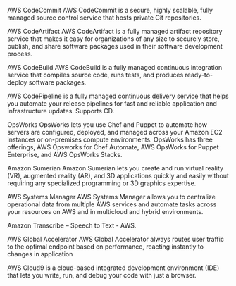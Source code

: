 AWS CodeCommit
AWS CodeCommit is a secure, highly scalable, fully managed source control service that hosts private Git repositories.

AWS CodeArtifact
AWS CodeArtifact is a fully managed artifact repository service that makes it easy for organizations of any size to securely store, publish, and share software packages used in their software development process.

AWS CodeBuild
AWS CodeBuild is a fully managed continuous integration service that compiles source code, runs tests, and produces ready-to-deploy software packages.

AWS CodePipeline is a fully managed continuous delivery service that helps you automate your release pipelines for fast and reliable application and infrastructure updates. Supports CD.

OpsWorks
OpsWorks lets you use Chef and Puppet to automate how servers are configured, deployed, and managed across your Amazon EC2 instances or on-premises compute environments. OpsWorks has three offerings, AWS Opsworks for Chef Automate, AWS OpsWorks for Puppet Enterprise, and AWS OpsWorks Stacks.

Amazon Sumerian
Amazon Sumerian lets you create and run virtual reality (VR), augmented reality (AR), and 3D applications quickly and easily without requiring any specialized programming or 3D graphics expertise.

AWS Systems Manager
AWS Systems Manager allows you to centralize operational data from multiple AWS services and automate tasks across your resources on AWS and in multicloud and hybrid environments.

Amazon Transcribe – Speech to Text - AWS.

AWS Global Accelerator
AWS Global Accelerator always routes user traffic to the optimal endpoint based on performance, reacting instantly to changes in application 


AWS Cloud9 is a cloud-based integrated development environment (IDE) that lets you write, run, and debug your code with just a browser.
